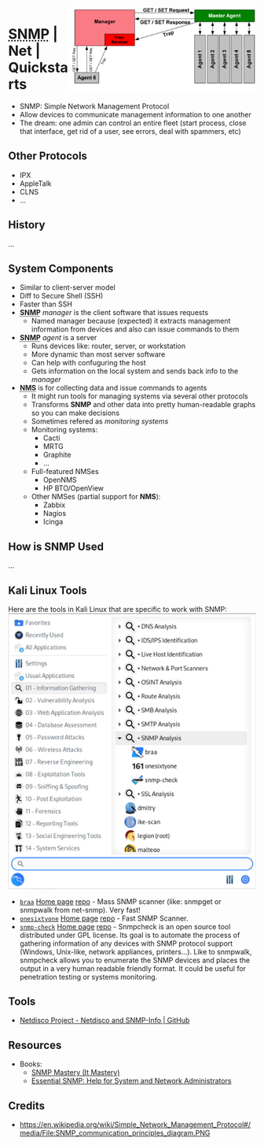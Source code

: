 <img src="assets/SNMP_communication_principles_diagram.png" alt="Simple Network Management Protocol" style="width: 380px;" align="right">

# <acronym title="Simple Network Management Protocol">SNMP</acronym> | Net | Quickstarts
- SNMP: Simple Network Management Protocol
- Allow devices to communicate management information to one another
- The dream: one admin can control an entire fleet (start process, close that interface, get rid of a user, see errors, deal with spammers, etc)

## Other Protocols
- IPX
- AppleTalk
- CLNS
- ...

## History
...

## System Components
- Similar to client-server model
- Diff to Secure Shell (SSH)
- Faster than SSH
- <acronym title="Simple Network Management Protocol">**SNMP**</acronym> *manager* is the client software that issues requests
  - Named manager because (expected) it extracts management information from devices and also can issue commands to them
- <acronym title="Simple Network Management Protocol">**SNMP**</acronym> *agent* is a server
  - Runs devices like: router, server, or workstation
  - More dynamic than most server software
  - Can help with confuguring the host
  - Gets information on the local system and sends back info to the *manager*
- <acronym title="Network Management System"><strong>NMS</strong></acronym> is for collecting data and issue commands to agents
  - It might run tools for managing systems via several other protocols
  - Transforms **SNMP** and other data into pretty human-readable graphs so you can make decisions
  - Sometimes refered as *monitoring systems*
  - Monitoring systems: 
    - Cacti
    - MRTG
    - Graphite
    - ...
  - Full-featured NMSes
    - OpenNMS
    - HP BTO/OpenView
  - Other NMSes (partial support for **NMS**): 
    - Zabbix
    - Nagios
    - Icinga
## How is SNMP Used
...

## Kali Linux Tools
Here are the tools in Kali Linux that are specific to work with SNMP: 
![](./assets/kali-SNMP-tools.png)
- [`braa`](https://www.kali.org/tools/braa/) [Home page](http://s-tech.elsat.net.pl/) [repo](https://salsa.debian.org/pkg-security-team/braa) - Mass SNMP scanner (like: snmpget or snmpwalk from net-snmp). Very fast!
- [`onesixtyone`](https://www.kali.org/tools/onesixtyone/) [Home page](https://github.com/trailofbits/onesixtyone) [repo](https://salsa.debian.org/pkg-security-team/onesixtyone) - Fast SNMP Scanner.
- [`snmp-check`](https://www.kali.org/tools/snmpcheck/) [Home page](http://www.nothink.org/codes/snmpcheck/index.php) [repo](https://gitlab.com/kalilinux/packages/snmpcheck) - Snmpcheck is an open source tool distributed under GPL license. Its goal is to automate the process of gathering information of any devices with SNMP protocol support (Windows, Unix-like, network appliances, printers...). Like to snmpwalk, snmpcheck allows you to enumerate the SNMP devices and places the output in a very human readable friendly format. It could be useful for penetration testing or systems monitoring.

## Tools
- [Netdisco Project - Netdisco and SNMP-Info | GitHub](https://github.com/netdisco)

## Resources
- Books: 
  - [SNMP Mastery (It Mastery)](https://www.amazon.com/SNMP-Mastery-Michael-W-Lucas/dp/1642350370/)
  - [Essential SNMP: Help for System and Network Administrators](https://www.amazon.ca/Essential-SNMP-Second-Douglas-Mauro/dp/0596008406/)

## Credits
- https://en.wikipedia.org/wiki/Simple_Network_Management_Protocol#/media/File:SNMP_communication_principles_diagram.PNG
